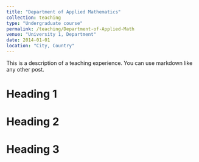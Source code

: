 ```yaml
---
title: "Department of Applied Mathematics"
collection: teaching
type: "Undergraduate course"
permalink: /teaching/Department-of-Applied-Math
venue: "University 1, Department"
date: 2014-01-01
location: "City, Country"
---
```


This is a description of a teaching experience. You can use markdown like any other post.

Heading 1
======

Heading 2
======

Heading 3
======
